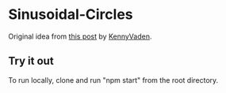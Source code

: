 # Sinusoidal-Circles

Original idea from [this post](https://www.reddit.com/r/generative/comments/1f9a9uz/burn_r_code/) by [KennyVaden](https://www.reddit.com/user/KennyVaden/).

## Try it out

To run locally, clone and run "npm start" from the root directory.
